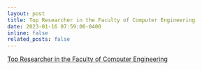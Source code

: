 ```yaml
---
layout: post
title: Top Researcher in the Faculty of Computer Engineering
date: 2023-01-16 07:59:00-0400
inline: false
related_posts: false
---
```


[Top Researcher in the Faculty of Computer Engineering](https://hodazamani.github.io/people/)
